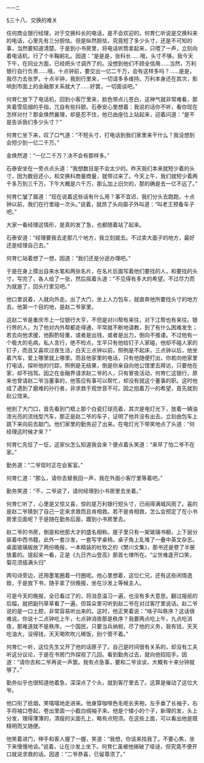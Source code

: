     一一二 

   §三十八、交换的难关

   任何商业银行经理，对于交换科长的电话，是不会欢迎的。何育仁听说是交换科来的电话，心里先有三分胆怯。但是纵然胆怯，究竟短了多少头寸，还是不可知的事，当然要知道清楚。于是到小书房里，将电话听筒拿起来，只喂了一声，立刻向着电话机，行了个半鞠躬礼。因道：“是是是，张科长……哦，头寸不够。我今天下午，在同业方面，已经把头寸调齐了的。没想到他们不顾全信用……当然，万利银行自行负责……哦，十点钟前，要交出一亿二千万，会有这样多吗？……是是，我尽力去张罗。十点半钟，我到行里来，一切请多多维持。万利本身还在其次，影响到市面上的金融那关系就大了……好罢，一切面谈吧。”

   何育仁放下了电话机，回到小客厅里来，脸色带点儿苍白，这神气就非常难看，那夹着雪茄烟的手指，兀自有些抖颤。石泰安心里想着：我说的话你不听，看你现在怎样对付？那金焕然襄理，却是忍不住，他已由座位上站起来，迎着问道：“是不是告诉我们多少头寸？”

   何育仁坐下来，叹了口气道：“不短头寸，打电话到我们家里来干什么？我没想到会短少到一亿二千万。”

   金焕然道：“一亿二千万？决不会有那样多。”

   石泰安坐在一旁点点头道：“我想数目是不会太少的。昨天我们本来就短少着的头寸，因为数目还小，和交换科商量商量，就带过来了。今天上午，我们就短少着两千多万到三千万，下午大概是六千万，那么加上旧欠的，那的确是去一亿不远了。”

   何育仁皱了眉道：“现在说着这些话有什么用？事不宜迟，我们分头去跑跑，十点钟以前，我们在行里碰一次头。”说着，就昂了头向窗子外叫道：“叫老王预备车子吧。”

   大家一看经理这情形，是真的发了急，也都随着站了起来。

   石泰安道：“经理要我去走那几个地方，我立刻就去。不过卖大面子的地方，最好还是经理自己去。”

   何育仁站着想了一想，因道：“我们还是分途办理吧。”

   于是在身上摸出自来水笔和两张名片，在名片后面写着他们要找的人，和要找的头寸，写完了，各人给了一张，然后摇着头道：“不见得有多大的希望。不过尽力而为就是了，回头行里见吧。”

   他口里说着，人就向外走。出了大门，坐上人力包车，就直奔他所要找头寸的地方去。他第一个目的地，是赵二爷家里。

   这赵二爷是重庆市上一位银行大亨，不但是对川帮有来往，对下江帮也有来往。银行界的人，为了他对内外帮都走得通，平常就不断地请教，到了有什么困难发生；若去向他求援，他斟酌轻重，或者是出钱，或者是出力，倒向不推诿。不过他有一个极大的毛病，私人言行，绝不检点，生平只有他给钉子人家碰，他却不碰人家的钉子，而且又喜欢过夜生活，白天三点钟以前，照例是不起床，三点钟以后，他坐着汽车，爱上哪里就上哪里。而且他家里的电话，只有他随便打出，你若向他家里打电话，探听他的行踪，照例是无结果，倒是你亲自向他公馆里去拜访，只要他在家，却不挡驾。因之在金融界请求赵二爷的人，只有冒夜活动，何育仁这银行，原来也曾请赵二爷当董事的，他答应有事可以帮忙，却没有就这个董事的职。这时他成了遇到了磨难的孙行者，非求救于观世音不可。因之抱着万一的希望，首先就到赵公馆来。

   他到了大门口，首先看到门框上那个白瓷灯球亮着，其次是电灯光下，放着一辆油漆光亮的流线型汽车，那正是赵二爷的车子，证明了他并没有出去。立刻由包车上跳下来向前去敲门。他们家里的勤务迎了出来。在电灯光下带笑地点了头道：“何经理这时候才来？”

   何育仁先怔了一怔，这家伙怎么知道我会来？便点着头笑道：“来早了怕二爷不在家。”

   勤务道：“二爷现时正在会客室。”

   何育仁道：“那么，请你去替我回一声，我在外面小客厅里等着吧。”

   勤务笑道：“不，二爷说了，请何经理到小书房里去坐着。”

   何育仁听了，心里是又惊又喜，惊的是万利银行短头寸，已闹得满城风雨了。喜的是赵二爷猜到了自己一定来求救而且肯相救。若不是肯相救，怎么会预定了在小书房里见面呢？于是随在勤务后面，踱到小书房里去。

   赵二爷的书房，倒是和他那大才的盛名相称。屋子里只有一架玻璃书橱，上下层分装着中西书籍，此外一套沙发，一套写字桌椅。桌子角上乱堆了一叠中英文杂志。桌面玻璃板放了两份晚报，一本精装的杜牧之的《樊川文集》，那书还是卷了半册放着的。提起来一看，正是《九日齐山登高》那首七律所在。“尘世难逢开口笑，菊花须插满头归”

   两句诗旁边，还用墨笔圈着一行圈呢。他心里想着，这位仁兄，还有这些闲情逸致，于是放下书，随手拿了份晚报，坐在沙发上等候主人。

   可是今天的晚报，全已看过了的，将消息温习一遍，也没有多大意思。翻过报纸的后幅，就把副刊草草看了一遍，但耳朵里可听到赵二爷在对过客厅里说话。赵二爷说的是一口土腔，非常容易听出来的。这时，他正笑着说：“啥子叫秩序？这话很难说。你说十二点钟吃上午，七点钟消夜那是秩序？我要两点吃上午，九点吃消夜，那难道就不是秩序。一个国民，只要当兵纳税，尽了他的义务，我有钱，天天吃油大，没得钱，天天喝吹吹儿稀饭，别个管不着。”

   何育仁一听，这位先生又开了他的话匣子了。自己是时间很有关系的，却没有工夫听这分议论，于是在书房门外探视了几回。看到勤务过去，就向他招招手。因道：“请你去和二爷再说一声罢。我有点急事，要和二爷谈谈，大概有十来分钟就够了。”

   勤务似乎也很知道他着急，深深点了个头，就到客厅里去了。这算是催动了这位大爷。

   他口衔了纸烟，笑嘻嘻地走进来。他身穿咖啡色毛呢长夹袍，左手垂了长袖子，右手将袖口卷起，卷出里面一小截白绸袖子来。他是个矮小的个子，新理的发，头上分发，理得薄薄的，清瘦的尖面孔上，略有点短须。在这些上面，可以看出他是既精明而又随便。

   他笑着进门，伸手和客人握了一握，笑道：“我想，你该来找我了。不要心焦，坐下来慢慢地谈。”说着，让在沙发上坐下。何育仁虽被他揭破了哑谜，但究竟不便开口就说求救的话。因道：“二爷恭喜，已留尊须了。”

